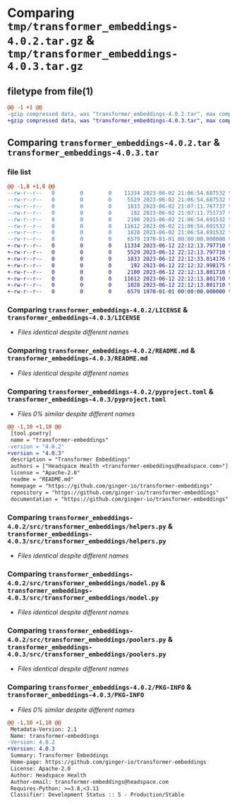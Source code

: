 # Comparing `tmp/transformer_embeddings-4.0.2.tar.gz` & `tmp/transformer_embeddings-4.0.3.tar.gz`

## filetype from file(1)

```diff
@@ -1 +1 @@
-gzip compressed data, was "transformer_embeddings-4.0.2.tar", max compression
+gzip compressed data, was "transformer_embeddings-4.0.3.tar", max compression
```

## Comparing `transformer_embeddings-4.0.2.tar` & `transformer_embeddings-4.0.3.tar`

### file list

```diff
@@ -1,8 +1,8 @@
--rw-r--r--   0        0        0    11334 2023-06-02 21:06:54.687532 transformer_embeddings-4.0.2/LICENSE
--rw-r--r--   0        0        0     5529 2023-06-02 21:06:54.687532 transformer_embeddings-4.0.2/README.md
--rw-r--r--   0        0        0     1833 2023-06-02 21:07:11.767737 transformer_embeddings-4.0.2/pyproject.toml
--rw-r--r--   0        0        0      192 2023-06-02 21:07:11.751737 transformer_embeddings-4.0.2/src/transformer_embeddings/__init__.py
--rw-r--r--   0        0        0     2100 2023-06-02 21:06:54.691532 transformer_embeddings-4.0.2/src/transformer_embeddings/helpers.py
--rw-r--r--   0        0        0    11612 2023-06-02 21:06:54.691532 transformer_embeddings-4.0.2/src/transformer_embeddings/model.py
--rw-r--r--   0        0        0     1828 2023-06-02 21:06:54.691532 transformer_embeddings-4.0.2/src/transformer_embeddings/poolers.py
--rw-r--r--   0        0        0     6579 1970-01-01 00:00:00.000000 transformer_embeddings-4.0.2/PKG-INFO
+-rw-r--r--   0        0        0    11334 2023-06-12 22:12:13.797710 transformer_embeddings-4.0.3/LICENSE
+-rw-r--r--   0        0        0     5529 2023-06-12 22:12:13.797710 transformer_embeddings-4.0.3/README.md
+-rw-r--r--   0        0        0     1833 2023-06-12 22:12:33.014176 transformer_embeddings-4.0.3/pyproject.toml
+-rw-r--r--   0        0        0      192 2023-06-12 22:12:32.998175 transformer_embeddings-4.0.3/src/transformer_embeddings/__init__.py
+-rw-r--r--   0        0        0     2100 2023-06-12 22:12:13.801710 transformer_embeddings-4.0.3/src/transformer_embeddings/helpers.py
+-rw-r--r--   0        0        0    11612 2023-06-12 22:12:13.801710 transformer_embeddings-4.0.3/src/transformer_embeddings/model.py
+-rw-r--r--   0        0        0     1828 2023-06-12 22:12:13.801710 transformer_embeddings-4.0.3/src/transformer_embeddings/poolers.py
+-rw-r--r--   0        0        0     6579 1970-01-01 00:00:00.000000 transformer_embeddings-4.0.3/PKG-INFO
```

### Comparing `transformer_embeddings-4.0.2/LICENSE` & `transformer_embeddings-4.0.3/LICENSE`

 * *Files identical despite different names*

### Comparing `transformer_embeddings-4.0.2/README.md` & `transformer_embeddings-4.0.3/README.md`

 * *Files identical despite different names*

### Comparing `transformer_embeddings-4.0.2/pyproject.toml` & `transformer_embeddings-4.0.3/pyproject.toml`

 * *Files 0% similar despite different names*

```diff
@@ -1,10 +1,10 @@
 [tool.poetry]
 name = "transformer-embeddings"
-version = "4.0.2"
+version = "4.0.3"
 description = "Transformer Embeddings"
 authors = ["Headspace Health <transformer-embeddings@headspace.com>"]
 license = "Apache-2.0"
 readme = "README.md"
 homepage = "https://github.com/ginger-io/transformer-embeddings"
 repository = "https://github.com/ginger-io/transformer-embeddings"
 documentation = "https://github.com/ginger-io/transformer-embeddings"
```

### Comparing `transformer_embeddings-4.0.2/src/transformer_embeddings/helpers.py` & `transformer_embeddings-4.0.3/src/transformer_embeddings/helpers.py`

 * *Files identical despite different names*

### Comparing `transformer_embeddings-4.0.2/src/transformer_embeddings/model.py` & `transformer_embeddings-4.0.3/src/transformer_embeddings/model.py`

 * *Files identical despite different names*

### Comparing `transformer_embeddings-4.0.2/src/transformer_embeddings/poolers.py` & `transformer_embeddings-4.0.3/src/transformer_embeddings/poolers.py`

 * *Files identical despite different names*

### Comparing `transformer_embeddings-4.0.2/PKG-INFO` & `transformer_embeddings-4.0.3/PKG-INFO`

 * *Files 0% similar despite different names*

```diff
@@ -1,10 +1,10 @@
 Metadata-Version: 2.1
 Name: transformer-embeddings
-Version: 4.0.2
+Version: 4.0.3
 Summary: Transformer Embeddings
 Home-page: https://github.com/ginger-io/transformer-embeddings
 License: Apache-2.0
 Author: Headspace Health
 Author-email: transformer-embeddings@headspace.com
 Requires-Python: >=3.8,<3.11
 Classifier: Development Status :: 5 - Production/Stable
```

